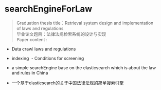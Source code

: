 # searchEngineForLaw
> Graduation thesis title：Retrieval system design and implementation of laws and regulations<br/>
 毕业论文题目：法律法规检索系统的设计与实现<br/>
 Paper content : 
  - Data crawl laws and regulations
  - indexing
  - Conditions for screening
 


- a simple searchEngine base on the elasticsearch which is about the law and rules in China
- 一个基于elasticsearch的关于中国法律法规的简单搜索引擎
